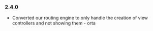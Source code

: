 ### 2.4.0

* Converted our routing engine to only handle the creation of view controllers and not showing them - orta
